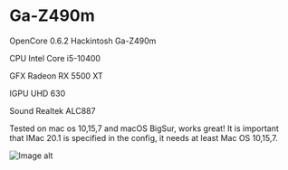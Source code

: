 # Ga-Z490m
OpenCore 0.6.2
Hackintosh Ga-Z490m

CPU     Intel Core i5-10400

GFX     Radeon RX 5500 XT

IGPU    UHD 630

Sound   Realtek ALC887



Tested on mac os 10,15,7 and macOS BigSur, works great! It is important that IMac 20.1 is specified in the config, it needs at least Mac OS 10,15,7.

![Image alt](https://github.com/DmitriyyyyS/Gigabyte-Z490m/blob/main/1.png)

